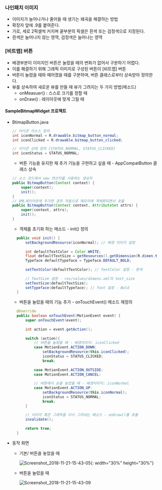 ### 나인패치 이미지

- 이미지가 늘어나거나 줄어들 때 생기는 왜곡을 해결하는 방법
- 확장자 앞에 .9를 붙여준다.
- 가로, 세로 2픽셀씩 커지며 끝부분의 픽셀은 흰색 또는 검정색으로 지정된다.
- 흰색은 늘어나지 않는 영역, 검정색은 늘어나는 영역



### [비트맵] 버튼

- 배경부분이 이미지인 버튼은 눌렀을 때의 변화가 없어서 구분하기 어렵다.
- 이를 해결하기 위해 그래픽 이미지로 구성된 버튼이 [비트맵] 버튼
- 버튼이 눌렸을 때와 떼어졌을 때를 구분하며, 버튼 클래스로부터 상속받아 정의한다.
- 뷰를 상속하여 새로운 뷰를 만들 때 뷰가 그려지는 두 가지 방법(메소드)
  - onMeasuer() : 스스로 크기를 정할 때
  - onDraw() : 레이아웃에 맞게 그릴 때



#### SampleBitmapWidget 프로젝트

- BtimapButton.java

  ```java
  // 아이콘 리소스 정의
  int iconNormal = R.drawable.bitmap_button_normal;
  int iconClicked = R.drawable.bitmap_button_clicked;
  
  // 아이콘 상태 정의 (STATUS_NORMAL, STATUS_CLICKED)
  int iconStatus = STATUS_NORMAL;
  ```

  - 버튼 기능을 유지한 채 추가 기능을 구현하고 싶을 때 - AppCompatButton 클래스 상속

  ```java
  // 소스 코드에서 new 연산자를 사용하는 생성자
  public BitmapButton(Context context) {
      super(context);
      init();
  }
  // XML레이아웃에 추가한 경우 자동으로 메모리에 객체화되면서 호출
  public BitmapButton(Context context, AttributeSet attrs) {
      super(context, attrs);
      init();
  }
  ```

  - 객체를 초기화 하는 메소드 - init() 정의

  ```java
    public void init() {
        setBackgroundResource(iconNormal); // 배경 이미지 설정
    
        int defaultTextColor = Color.WHITE;
        float defaultTextSize = getResources().getDimension(R.dimen.text_size);
        Typeface defaultTypeface = Typeface.DEFAULT_BOLD;
    
        setTextColor(defaultTextColor); // TextColor 설정 - 흰색
        
        // TextSize 설정 - res/values/dimens.xml의 text_size
        setTextSize(defaultTextSize);  
        setTypeface(defaultTypeface); // font 설정 - Bold
    }
    ```

  * 버튼을 눌렀을 때의 기능 추가 - onTouchEvent() 메소드 재정의

  ```java
    @Override
    public boolean onTouchEvent(MotionEvent event) {
        super.onTouchEvent(event);
    
        int action = event.getAction();
    
        switch (action){
            // 버튼을 눌렀을 때 - 배경이미지: iconClicked
            case MotionEvent.ACTION_DOWN:
                setBackgroundResource(this.iconClicked);
                iconStatus = STATUS_CLICKED;
                break;
    
            case MotionEvent.ACTION_OUTSIDE:
            case MotionEvent.ACTION_CANCEL:
                
            // 버튼에서 손을 놓았을 때 - 배경이미지: iconNormal
            case MotionEvent.ACTION_UP:
                setBackgroundResource(this.iconNormal);
                iconStatus = STATUS_NORMAL;
                break;
        }
    	
        // 이미지 혹은 그래픽을 다시 그려내는 메소드 - onDraw()를 호출
        invalidate();
        
        return true;
    }
    ```



- 동작 화면

  - 기본/ 버튼을 놓았을 때 

    ![Screenshot_2018-11-21-15-43-05](C:\Users\student\Pictures\TIL\Android\Study\SimpleBitmapWidget\Screenshot_2018-11-21-15-43-05.png){: width="30%" height="30%"}

  - 버튼을 눌렀을 때

    ![Screenshot_2018-11-21-15-43-09](C:\Users\student\Pictures\TIL\Android\Study\SimpleBitmapWidget\Screenshot_2018-11-21-15-43-09.png)
